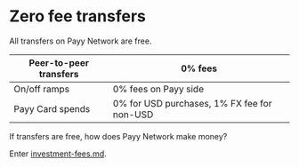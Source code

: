 # Zero fee transfers

All transfers on Payy Network are free.

| Peer-to-peer transfers | 0% fees                                     |
| ---------------------- | ------------------------------------------- |
| On/off ramps           | 0% fees on Payy side                        |
| Payy Card spends       | 0% for USD purchases, 1% FX fee for non-USD |

If transfers are free, how does Payy Network make money?

Enter [investment-fees.md](investment-fees.md "mention").
